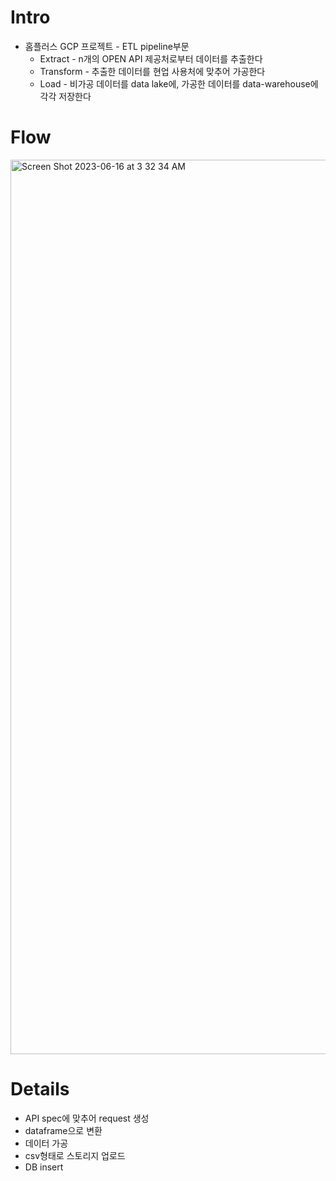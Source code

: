 # Intro

- 홈플러스 GCP 프로젝트 - ETL pipeline부문 
  - Extract - n개의 OPEN API 제공처로부터 데이터를 추출한다
  - Transform - 추출한 데이터를 현업 사용처에 맞추어 가공한다
  - Load - 비가공 데이터를 data lake에, 가공한 데이터를 data-warehouse에 각각 저장한다

# Flow

<img width="1431" alt="Screen Shot 2023-06-16 at 3 32 34 AM" src="https://github.com/S-hayeon/archive/assets/25574165/71912b95-8759-4636-ba94-e04b8630b2af">



# Details

- API spec에 맞추어 request 생성
- dataframe으로 변환
- 데이터 가공
- csv형태로 스토리지 업로드
- DB insert

